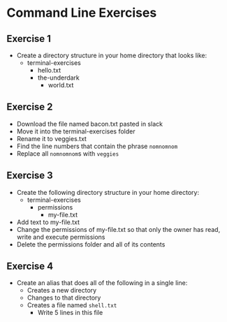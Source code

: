 # Command Line Exercises

## Exercise 1

- Create a directory structure in your home directory that looks like:
  - terminal-exercises
    - hello.txt
    - the-underdark
      - world.txt

## Exercise 2

- Download the file named bacon.txt pasted in slack
- Move it into the terminal-exercises folder
- Rename it to veggies.txt
- Find the line numbers that contain the phrase `nomnomnom`
- Replace all `nomnomnom`s with `veggies`

## Exercise 3

- Create the following directory structure in your home directory:
  - terminal-exercises
    - permissions
      - my-file.txt
- Add text to my-file.txt
- Change the permissions of my-file.txt so that only the owner has read, write and execute permissions
- Delete the permissions folder and all of its contents

## Exercise 4

- Create an alias that does all of the following in a single line:
  - Creates a new directory
  - Changes to that directory
  - Creates a file named `shell.txt`
    - Write 5 lines in this file
